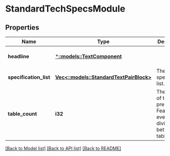 # StandardTechSpecsModule

## Properties
Name | Type | Description | Notes
------------ | ------------- | ------------- | -------------
**headline** | [***::models::TextComponent**](TextComponent.md) |  | [optional] [default to null]
**specification_list** | [**Vec<::models::StandardTextPairBlock>**](StandardTextPairBlock.md) | The specification list. | [default to null]
**table_count** | **i32** | The number of tables to present. Features are evenly divided between the tables. | [optional] [default to null]

[[Back to Model list]](../README.md#documentation-for-models) [[Back to API list]](../README.md#documentation-for-api-endpoints) [[Back to README]](../README.md)



